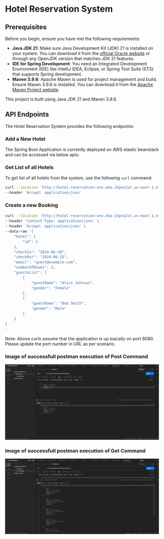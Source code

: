 # Hotel Reservation System

## Prerequisites

Before you begin, ensure you have met the following requirements:

- **Java JDK 21**: Make sure Java Development Kit (JDK) 21 is installed on your system. You can download it from the [official Oracle website](https://www.oracle.com/java/technologies/javase/jdk21-archive-downloads.html) or through any OpenJDK version that matches JDK 21 features.
- **IDE for Spring Development**: You need an Integrated Development Environment (IDE) like IntelliJ IDEA, Eclipse, or Spring Tool Suite (STS) that supports Spring development.
- **Maven 3.9.6**: Apache Maven is used for project management and build. Ensure Maven 3.9.6 is installed. You can download it from the [Apache Maven Project website](https://maven.apache.org/download.cgi).

This project is built using Java JDK 21 and Maven 3.9.6.

## API Endpoints

The Hotel Reservation System provides the following endpoints:

### Add a New Hotel
The Spring Boot Application is currently deployed on AWS elastic beanstack and can be accessed via below apis:

### Get List of all Hotels

To get list of all hotels from the system, use the following `curl` command:


```bash
curl --location 'http://hotel-reservation-env.eba-ihpnu2st.us-east-1.elasticbeanstalk.com/mcda5550/hotels/getAvailableHotels?checkIn=2024-04-01&checkOut=2024-04-05&numberOfRoomsRequired=3' \
--header 'Accept: application/json'
```

### Create a new Booking 

````bash
curl --location 'http://hotel-reservation-env.eba-ihpnu2st.us-east-1.elasticbeanstalk.com/mcda5550/hotels/createBooking' \
--header 'Content-Type: application/json' \
--header 'Accept: application/json' \
--data-raw '{
    "hotel": {
        "id": 2
    },
    "checkIn": "2024-06-20",
    "checkOut": "2024-06-25",
    "email": "guest@example.com",
    "numberOfRooms": 2,
    "guestsList": [
        {
            "guestName": "Alice Johnson",
            "gender": "Female"
        },
        {
            "guestName": "Bob Smith",
            "gender": "Male"
        }
    ]
}
'
````
Note: Above curls assume that the application is up loacally on port 8080. Please update the port number in URL as per scenario.

### Image of successfull postman execution of Post Command
![Add New Hotel](screenshots/AddHotel.png)

### Image of successfull postman execution of Get Command
![Get all Hotels](screenshots/GetAllHotels.png)
